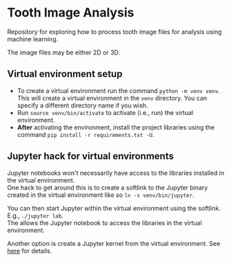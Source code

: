 # Tooth Image Analysis

Repository for exploring how to process tooth image files for analysis using machine learning.

The image files may be either 2D or 3D.

## Virtual environment setup
- To create a virtual environment run the command `python -m venv venv`. 
  This will create a virtual environment in the `venv` directory. You can specify a different directory name if you wish.
- Run `source venv/bin/activate` to activate (i.e., run) the virtual environment.
- **After** activating the environment, install the project libraries using the command `pip install -r requirements.txt -U`.

## Jupyter hack for virtual environments
Jupyter notebooks won't necessarily have access to the libraries installed in the virtual environment.  
One hack to get around this is to create a softlink to the Jupyter binary created in the virtual environment like so `ln -s venv/bin/jupyter`.

You can then start Jupyter within the virtual environment using the softlink. E.g., `./jupyter lab`.  
The allows the Jupyter notebook to access the libraries in the virtual environment.

Another option is create a Jupyter kernel from the virtual environment. See [here](https://towardsdatascience.com/link-your-virtual-environment-to-jupyter-with-kernels-a69bc61728df) for details.


